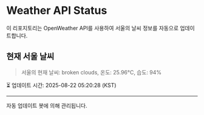 
# Weather API Status

이 리포지토리는 OpenWeather API를 사용하여 서울의 날씨 정보를 자동으로 업데이트합니다.

## 현재 서울 날씨
> 서울의 현재 날씨: broken clouds, 온도: 25.96°C, 습도: 94%

⏳ 업데이트 시간: 2025-08-22 05:20:28 (KST)

---
자동 업데이트 봇에 의해 관리됩니다.
